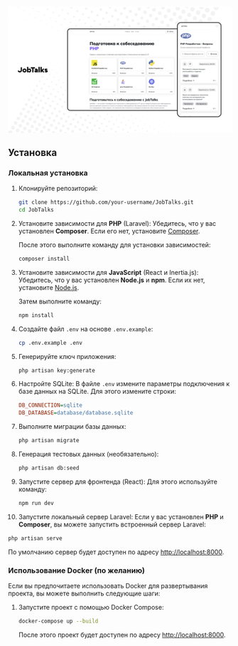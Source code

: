 ![Скриншот JobTalks](main.png)

## Установка

### Локальная установка

1. Клонируйте репозиторий:
   ```bash
   git clone https://github.com/your-username/JobTalks.git
   cd JobTalks
   ```

2. Установите зависимости для **PHP** (Laravel):
   Убедитесь, что у вас установлен **Composer**. Если его нет, установите [Composer](https://getcomposer.org/).

   После этого выполните команду для установки зависимостей:
   ```bash
   composer install
   ```

3. Установите зависимости для **JavaScript** (React и Inertia.js):
   Убедитесь, что у вас установлен **Node.js** и **npm**. Если их нет, установите [Node.js](https://nodejs.org/).

   Затем выполните команду:
   ```bash
   npm install
   ```

4. Создайте файл `.env` на основе `.env.example`:
   ```bash
   cp .env.example .env
   ```

5. Генерируйте ключ приложения:
   ```bash
   php artisan key:generate
   ```

6. Настройте SQLite:
   В файле `.env` измените параметры подключения к базе данных на SQLite. Для этого измените строки:

   ```ini
   DB_CONNECTION=sqlite
   DB_DATABASE=database/database.sqlite
   ```

7. Выполните миграции базы данных:
   ```bash
   php artisan migrate
   ```

8. Генерация тестовых данных (необязательно):
   ```bash
   php artisan db:seed
   ```

9. Запустите сервер для фронтенда (React):
   Для этого используйте команду:
   ```bash
   npm run dev
   ```

10. Запустите локальный сервер Laravel:
    Если у вас установлен **PHP** и **Composer**, вы можете запустить встроенный сервер Laravel:
   ```bash
   php artisan serve
   ```

По умолчанию сервер будет доступен по адресу [http://localhost:8000](http://localhost:8000).

### Использование Docker (по желанию)

Если вы предпочитаете использовать Docker для развертывания проекта, вы можете выполнить следующие шаги:

1. Запустите проект с помощью Docker Compose:
   ```bash
   docker-compose up --build
   ```

   После этого проект будет доступен по адресу [http://localhost:8000](http://localhost:8000).
